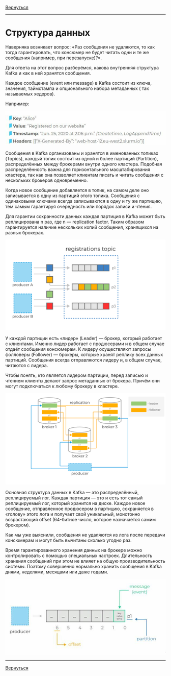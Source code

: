 [Вернуться][main]

---

# Структура данных

Наверняка возникает вопрос: «Раз сообщения не удаляются, то как тогда гарантировать, что консюмер не будет читать одни
и те же сообщения (например, при перезапуске)?».

Для ответа на этот вопрос разберёмся, какова внутренняя структура Kafka и как в ней хранятся сообщения.

Каждое сообщение (event или message) в Kafka состоит из ключа, значения, таймстампа и опционального набора метаданных (
так называемых хедеров).

Например:

![](../img/data_structures/img.png)

Сообщения в Kafka организованы и хранятся в именованных топиках (Topics), каждый топик состоит из одной и более
партиций (Partition), распределённых между брокерами внутри одного кластера. Подобная распределённость важна для
горизонтального масштабирования кластера, так как она позволяет клиентам писать и читать сообщения с нескольких брокеров
одновременно.

Когда новое сообщение добавляется в топик, на самом деле оно записывается в одну из партиций этого топика. Сообщения с
одинаковыми ключами всегда записываются в одну и ту же партицию, тем самым гарантируя очередность или порядок записи и
чтения.

Для гарантии сохранности данных каждая партиция в Kafka может быть реплицирована n раз, где n — replication factor.
Таким образом гарантируется наличие нескольких копий сообщения, хранящихся на разных брокерах.

![](../img/data_structures/img_1.png)

У каждой партиции есть «лидер» (Leader) — брокер, который работает с клиентами. Именно лидер работает с продюсерами и в
общем случае отдаёт сообщения консюмерам. К лидеру осуществляют запросы фолловеры (Follower) — брокеры, которые хранят
реплику всех данных партиций. Сообщения всегда отправляются лидеру и, в общем случае, читаются с лидера.

Чтобы понять, кто является лидером партиции, перед записью и чтением клиенты делают запрос метаданных от брокера. Причём
они могут подключаться к любому брокеру в кластере.

![](../img/data_structures/img_2.png)

Основная структура данных в Kafka — это распределённый, реплицируемый лог. Каждая партиция — это и есть тот самый
реплицируемый лог, который хранится на диске. Каждое новое сообщение, отправленное продюсером в партицию, сохраняется в
«голову» этого лога и получает свой уникальный, монотонно возрастающий offset (64-битное число, которое назначается
самим брокером).

Как мы уже выяснили, сообщения не удаляются из лога после передачи консюмерам и могут быть вычитаны сколько угодно раз.

Время гарантированного хранения данных на брокере можно контролировать с помощью специальных настроек. Длительность
хранения сообщений при этом не влияет на общую производительность системы. Поэтому совершенно нормально хранить
сообщения в Kafka днями, неделями, месяцами или даже годами.

![](../img/data_structures/img_3.png)


---

[Вернуться][main]


[main]: ../../README.md "содержание"

[python kafka-client]: https://docs.confluent.io/kafka-clients/python/current/overview.html "python kafka-client"